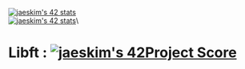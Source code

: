 [![jaeskim's 42 stats](https://badge42.herokuapp.com/api/stats/hsabir?darkmode=false&cursus=C%20Piscine)](https://github.com/JaeSeoKim/badge42)\
[![jaeskim's 42 stats](https://badge42.herokuapp.com/api/stats/hsabir?darkmode=false)](https://github.com/JaeSeoKim/badge42)\
# Libft : [![jaeskim's 42Project Score](https://badge42.herokuapp.com/api/project/hsabir/Libft)](https://github.com/JaeSeoKim/badge42)
